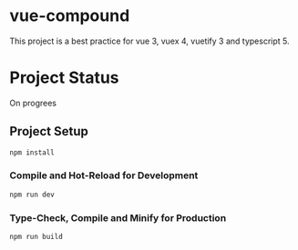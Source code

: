 # vue-compound

This project is a best practice for vue 3, vuex 4, vuetify 3 and typescript 5.

# Project Status

On progrees

## Project Setup

```sh
npm install
```

### Compile and Hot-Reload for Development

```sh
npm run dev
```

### Type-Check, Compile and Minify for Production

```sh
npm run build
```

